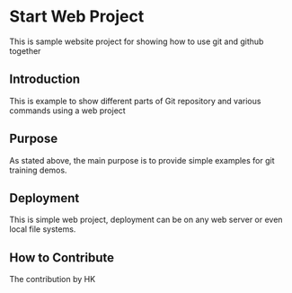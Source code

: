 # Start Web Project

This is sample website project for showing how to use git and github together

## Introduction

This is example to show different parts of Git repository and various commands using a web project

## Purpose

As stated above, the main purpose is to provide simple examples for git training demos.

## Deployment

This is simple web project, deployment can be on any web server or even local file systems.

## How to Contribute

The contribution by HK
